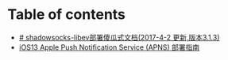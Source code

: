 # Table of contents

* [\# shadowsocks-libev部署傻瓜式文档\(2017-4-2 更新,版本3.1.3\)](README.md)
* [iOS13 Apple Push Notification Service \(APNS\) 部署指南](untitled.md)


